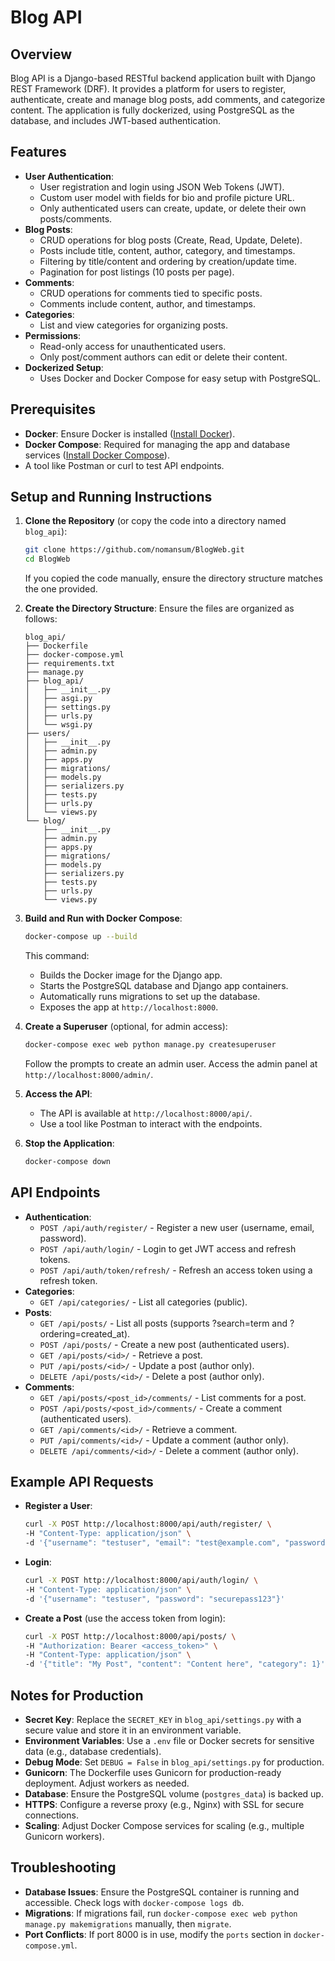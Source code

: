 # Blog API

## Overview
Blog API is a Django-based RESTful backend application built with Django REST Framework (DRF). It provides a platform for users to register, authenticate, create and manage blog posts, add comments, and categorize content. The application is fully dockerized, using PostgreSQL as the database, and includes JWT-based authentication.

## Features
- **User Authentication**:
  - User registration and login using JSON Web Tokens (JWT).
  - Custom user model with fields for bio and profile picture URL.
  - Only authenticated users can create, update, or delete their own posts/comments.
- **Blog Posts**:
  - CRUD operations for blog posts (Create, Read, Update, Delete).
  - Posts include title, content, author, category, and timestamps.
  - Filtering by title/content and ordering by creation/update time.
  - Pagination for post listings (10 posts per page).
- **Comments**:
  - CRUD operations for comments tied to specific posts.
  - Comments include content, author, and timestamps.
- **Categories**:
  - List and view categories for organizing posts.
- **Permissions**:
  - Read-only access for unauthenticated users.
  - Only post/comment authors can edit or delete their content.
- **Dockerized Setup**:
  - Uses Docker and Docker Compose for easy setup with PostgreSQL.

## Prerequisites
- **Docker**: Ensure Docker is installed ([Install Docker](https://docs.docker.com/get-docker/)).
- **Docker Compose**: Required for managing the app and database services ([Install Docker Compose](https://docs.docker.com/compose/install/)).
- A tool like Postman or curl to test API endpoints.

## Setup and Running Instructions
1. **Clone the Repository** (or copy the code into a directory named `blog_api`):
   ```bash
   git clone https://github.com/nomansum/BlogWeb.git
   cd BlogWeb
   ```
   If you copied the code manually, ensure the directory structure matches the one provided.

2. **Create the Directory Structure**:
   Ensure the files are organized as follows:
   ```
   blog_api/
   ├── Dockerfile
   ├── docker-compose.yml
   ├── requirements.txt
   ├── manage.py
   ├── blog_api/
   │   ├── __init__.py
   │   ├── asgi.py
   │   ├── settings.py
   │   ├── urls.py
   │   └── wsgi.py
   ├── users/
   │   ├── __init__.py
   │   ├── admin.py
   │   ├── apps.py
   │   ├── migrations/
   │   ├── models.py
   │   ├── serializers.py
   │   ├── tests.py
   │   ├── urls.py
   │   └── views.py
   └── blog/
       ├── __init__.py
       ├── admin.py
       ├── apps.py
       ├── migrations/
       ├── models.py
       ├── serializers.py
       ├── tests.py
       ├── urls.py
       └── views.py
   ```

3. **Build and Run with Docker Compose**:
   ```bash
   docker-compose up --build
   ```
   This command:
   - Builds the Docker image for the Django app.
   - Starts the PostgreSQL database and Django app containers.
   - Automatically runs migrations to set up the database.
   - Exposes the app at `http://localhost:8000`.

4. **Create a Superuser** (optional, for admin access):
   ```bash
   docker-compose exec web python manage.py createsuperuser
   ```
   Follow the prompts to create an admin user. Access the admin panel at `http://localhost:8000/admin/`.

5. **Access the API**:
   - The API is available at `http://localhost:8000/api/`.
   - Use a tool like Postman to interact with the endpoints.

6. **Stop the Application**:
   ```bash
   docker-compose down
   ```

## API Endpoints
- **Authentication**:
  - `POST /api/auth/register/` - Register a new user (username, email, password).
  - `POST /api/auth/login/` - Login to get JWT access and refresh tokens.
  - `POST /api/auth/token/refresh/` - Refresh an access token using a refresh token.
- **Categories**:
  - `GET /api/categories/` - List all categories (public).
- **Posts**:
  - `GET /api/posts/` - List all posts (supports ?search=term and ?ordering=created_at).
  - `POST /api/posts/` - Create a new post (authenticated users).
  - `GET /api/posts/<id>/` - Retrieve a post.
  - `PUT /api/posts/<id>/` - Update a post (author only).
  - `DELETE /api/posts/<id>/` - Delete a post (author only).
- **Comments**:
  - `GET /api/posts/<post_id>/comments/` - List comments for a post.
  - `POST /api/posts/<post_id>/comments/` - Create a comment (authenticated users).
  - `GET /api/comments/<id>/` - Retrieve a comment.
  - `PUT /api/comments/<id>/` - Update a comment (author only).
  - `DELETE /api/comments/<id>/` - Delete a comment (author only).

## Example API Requests
- **Register a User**:
  ```bash
  curl -X POST http://localhost:8000/api/auth/register/ \
  -H "Content-Type: application/json" \
  -d '{"username": "testuser", "email": "test@example.com", "password": "securepass123"}'
  ```
- **Login**:
  ```bash
  curl -X POST http://localhost:8000/api/auth/login/ \
  -H "Content-Type: application/json" \
  -d '{"username": "testuser", "password": "securepass123"}'
  ```
- **Create a Post** (use the access token from login):
  ```bash
  curl -X POST http://localhost:8000/api/posts/ \
  -H "Authorization: Bearer <access_token>" \
  -H "Content-Type: application/json" \
  -d '{"title": "My Post", "content": "Content here", "category": 1}'
  ```

## Notes for Production
- **Secret Key**: Replace the `SECRET_KEY` in `blog_api/settings.py` with a secure value and store it in an environment variable.
- **Environment Variables**: Use a `.env` file or Docker secrets for sensitive data (e.g., database credentials).
- **Debug Mode**: Set `DEBUG = False` in `blog_api/settings.py` for production.
- **Gunicorn**: The Dockerfile uses Gunicorn for production-ready deployment. Adjust workers as needed.
- **Database**: Ensure the PostgreSQL volume (`postgres_data`) is backed up.
- **HTTPS**: Configure a reverse proxy (e.g., Nginx) with SSL for secure connections.
- **Scaling**: Adjust Docker Compose services for scaling (e.g., multiple Gunicorn workers).

## Troubleshooting
- **Database Issues**: Ensure the PostgreSQL container is running and accessible. Check logs with `docker-compose logs db`.
- **Migrations**: If migrations fail, run `docker-compose exec web python manage.py makemigrations` manually, then `migrate`.
- **Port Conflicts**: If port 8000 is in use, modify the `ports` section in `docker-compose.yml`.

